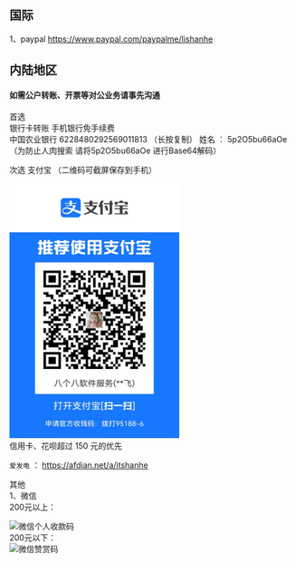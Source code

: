 ## 国际
1、paypal  https://www.paypal.com/paypalme/lishanhe 

## 内陆地区
#### 如需公户转账、开票等对公业务请事先沟通   
首选  
  银行卡转账  手机银行免手续费  
中国农业银行  6228480292569011813   （长按复制） 姓名 ： 5p2O5bu66aOe （为防止人肉搜索  请将5p2O5bu66aOe 进行Base64解码）  

次选  支付宝   （二维码可截屏保存到手机）
<div> <img src="file/支付宝收款李山河.jpg" style="width: 300px;height: 450px" alt="支付宝"/></div>  
信用卡、花呗超过 150 元的优先
 
```爱发电```   ： 
 https://afdian.net/a/itshanhe
 

     
其他  
 1、微信  
 200元以上：
 <div> <img src="file/微信收款李山河.jpg" style="width: 300px;height: 450px" alt="微信个人收款码"/></div>
 200元以下：
 <div> <img src="file/wechat_zs.jpg" style="width: 450px;height: 450px" alt="微信赞赏码"/></div>    
 
